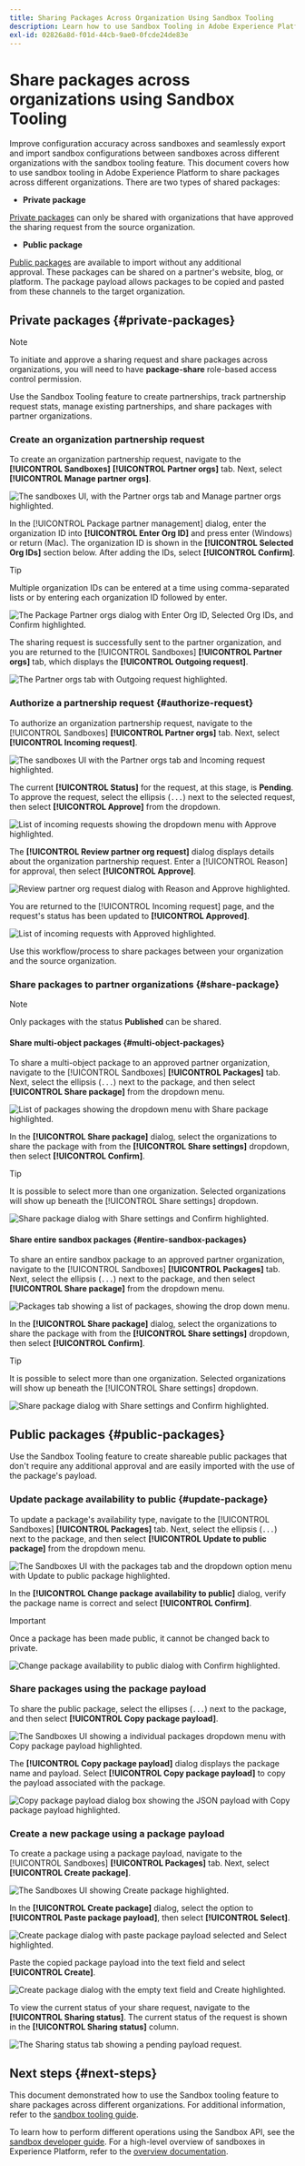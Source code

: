 ```yaml
---
title: Sharing Packages Across Organization Using Sandbox Tooling
description: Learn how to use Sandbox Tooling in Adobe Experience Platform to share packages across different organizations.
exl-id: 02826a8d-f01d-44cb-9ae0-0fcde24de83e
---
```

# Share packages across organizations using Sandbox Tooling

Improve configuration accuracy across sandboxes and seamlessly export and import sandbox configurations between sandboxes across different organizations with the sandbox tooling feature. This document covers how to use sandbox tooling in Adobe Experience Platform to share packages across different organizations. There are two types of shared packages:

- **Private package**

[Private packages](#private-packages) can only be shared with organizations that have approved the sharing request from the source organization.

- **Public package**

[Public packages](#public-packages) are available to import without any additional approval. These packages can be shared on a partner's website, blog, or platform. The package payload allows packages to be copied and pasted from these channels to the target organization.

## Private packages {#private-packages}

>[!NOTE]
>
>To initiate and approve a sharing request and share packages across organizations, you will need to have **package-share** role-based access control permission.

Use the Sandbox Tooling feature to create partnerships, track partnership request stats, manage existing partnerships, and share packages with partner organizations.

### Create an organization partnership request

To create an organization partnership request, navigate to the **[!UICONTROL Sandboxes]** **[!UICONTROL Partner orgs]** tab. Next, select **[!UICONTROL Manage partner orgs]**.

![The sandboxes UI, with the Partner orgs tab and Manage partner orgs highlighted.](../images/ui/sandbox-tooling/private-manage-partner-orgs.png)

In the [!UICONTROL Package partner management] dialog, enter the organization ID into **[!UICONTROL Enter Org ID]** and press enter (Windows) or return (Mac). The organization ID is shown in the **[!UICONTROL Selected Org IDs]** section below. After adding the IDs, select **[!UICONTROL Confirm]**.

>[!TIP]
>
>Multiple organization IDs can be entered at a time using comma-separated lists or by entering each organization ID followed by enter.

![The Package Partner orgs dialog with Enter Org ID, Selected Org IDs, and Confirm highlighted.](../images/ui/sandbox-tooling/private-enter-org-id.png)

The sharing request is successfully sent to the partner organization, and you are returned to the [!UICONTROL Sandboxes] **[!UICONTROL Partner orgs]** tab, which displays the **[!UICONTROL Outgoing request]**.

![The Partner orgs tab with Outgoing request highlighted.](../images/ui/sandbox-tooling/private-outgoing-request.png)

### Authorize a partnership request {#authorize-request}

To authorize an organization partnership request, navigate to the [!UICONTROL Sandboxes] **[!UICONTROL Partner orgs]** tab. Next, select **[!UICONTROL Incoming request]**.

![The sandboxes UI with the Partner orgs tab and Incoming request highlighted.](../images/ui/sandbox-tooling/private-authorise-partner-org.png)

The current **[!UICONTROL Status]** for the request, at this stage, is **Pending**. To approve the request, select the ellipsis (`...`) next to the selected request, then select **[!UICONTROL Approve]** from the dropdown.

![List of incoming requests showing the dropdown menu with Approve highlighted.](../images/ui/sandbox-tooling/private-approve-partner-org.png)

The **[!UICONTROL Review partner org request]** dialog displays details about the organization partnership request. Enter a [!UICONTROL Reason] for approval, then select **[!UICONTROL Approve]**.

![Review partner org request dialog with Reason and Approve highlighted.](../images/ui/sandbox-tooling/private-approval-partner-org.png)

You are returned to the [!UICONTROL Incoming request] page, and the request's status has been updated to **[!UICONTROL Approved]**.

![List of incoming requests with Approved highlighted.](../images/ui/sandbox-tooling/private-approved-partner-org.png)

Use this workflow/process to share packages between your organization and the source organization.

### Share packages to partner organizations {#share-package}

>[!NOTE]
>
>Only packages with the status **Published** can be shared.

#### Share multi-object packages {#multi-object-packages}

To share a multi-object package to an approved partner organization, navigate to the [!UICONTROL Sandboxes] **[!UICONTROL Packages]** tab. Next, select the ellipsis (`...`) next to the package, and then select **[!UICONTROL Share package]** from the dropdown menu.

![List of packages showing the dropdown menu with Share package highlighted.](../images/ui/sandbox-tooling/private-share-package.png)

In the **[!UICONTROL Share package]** dialog, select the organizations to share the package with from the **[!UICONTROL Share settings]** dropdown, then select **[!UICONTROL Confirm]**.

>[!TIP]
>
>It is possible to select more than one organization. Selected organizations will show up beneath the [!UICONTROL Share settings] dropdown.

![Share package dialog with Share settings and Confirm highlighted.](../images/ui/sandbox-tooling/private-share-package-confirm.png)

#### Share entire sandbox packages {#entire-sandbox-packages}

To share an entire sandbox package to an approved partner organization, navigate to the [!UICONTROL Sandboxes] **[!UICONTROL Packages]** tab. Next, select the ellipsis (`...`) next to the package, and then select **[!UICONTROL Share package]** from the dropdown menu.

![Packages tab showing a list of packages, showing the drop down menu.](../images/ui/sandbox-tooling/private-share-entire-sandbox.png)

In the **[!UICONTROL Share package]** dialog, select the organizations to share the package with from the **[!UICONTROL Share settings]** dropdown, then select **[!UICONTROL Confirm]**.

>[!TIP]
>
>It is possible to select more than one organization. Selected organizations will show up beneath the [!UICONTROL Share settings] dropdown.

![Share package dialog with Share settings and Confirm highlighted.](../images/ui/sandbox-tooling/private-share-entire-sandbox-confirm.png)


## Public packages {#public-packages}

Use the Sandbox Tooling feature to create shareable public packages that don't require any additional approval and are easily imported with the use of the package's payload.

### Update package availability to public {#update-package}

To update a package's availability type, navigate to the [!UICONTROL Sandboxes] **[!UICONTROL Packages]** tab. Next, select the ellipsis (`...`) next to the package, and then select **[!UICONTROL Update to public package]** from the dropdown menu.

![The Sandboxes UI with the packages tab and the dropdown option menu with Update to public package highlighted.](../images/ui/sandbox-tooling/update-to-public.png)

In the **[!UICONTROL Change package availability to public]** dialog, verify the package name is correct and select **[!UICONTROL Confirm]**. 

>[!IMPORTANT]
>
> Once a package has been made public, it cannot be changed back to private.

![Change package availability to public dialog with Confirm highlighted.](../images/ui/sandbox-tooling/change-package-availability.png)

### Share packages using the package payload

To share the public package, select the ellipses (`...`) next to the package, and then select **[!UICONTROL Copy package payload]**.

![The Sandboxes UI showing a individual packages dropdown menu with Copy package payload highlighted.](../images/ui/sandbox-tooling/copy-package-payload.png)

The **[!UICONTROL Copy package payload]** dialog displays the package name and payload. Select **[!UICONTROL Copy package payload]** to copy the payload associated with the package.

![Copy package payload dialog box showing the JSON payload with Copy package payload highlighted.](../images/ui/sandbox-tooling/confirm-payload-copy.png)

### Create a new package using a package payload

To create a package using a package payload, navigate to the [!UICONTROL Sandboxes] **[!UICONTROL Packages]** tab. Next, select **[!UICONTROL Create package]**.

![The Sandboxes UI showing Create package highlighted.](../images/ui/sandbox-tooling/create-package.png)

In the **[!UICONTROL Create package]** dialog, select the option to **[!UICONTROL Paste package payload]**, then select **[!UICONTROL Select]**.

![Create package dialog with paste package payload selected and Select highlighted.](../images/ui/sandbox-tooling/create-package-options.png)

Paste the copied package payload into the text field and select **[!UICONTROL Create]**. 

![Create package dialog with the empty text field and Create highlighted.](../images/ui/sandbox-tooling/paste-payload.png)

To view the current status of your share request, navigate to the **[!UICONTROL Sharing status]**. The current status of the request is shown in the **[!UICONTROL Sharing status]** column.

![The Sharing status tab showing a pending payload request.](../images/ui/sandbox-tooling/sharing-status.png)

## Next steps {#next-steps}

This document demonstrated how to use the Sandbox tooling feature to share packages across different organizations. For additional information, refer to the [sandbox tooling guide](../ui/sandbox-tooling.md).

To learn how to perform different operations using the Sandbox API, see the [sandbox developer guide](../api/getting-started.md). For a high-level overview of sandboxes in Experience Platform, refer to the [overview documentation](../home.md).
